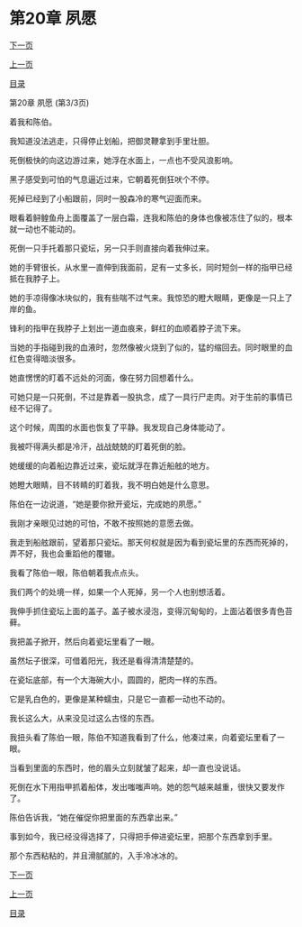 <h1>第20章    夙愿</h1>
            <div><p><a href="./0060_%E7%AC%AC21%E7%AB%A0_%E4%BA%BA%E8%84%B8.md">下一页</a></p><p><a href="./0058_%E7%AC%AC20%E7%AB%A0_%E5%A4%99%E6%84%BF.md">上一页</a></p><p><a href="../">目录</a></p></div>
            <div><p>第20章    夙愿 (第3/3页)</p><p>着我和陈伯。</p><p>我知道没法逃走，只得停止划船，把御灵鞭拿到手里壮胆。</p><p>死倒极快的向这边游过来，她浮在水面上，一点也不受风浪影响。</p><p>黑子感受到可怕的气息逼近过来，它朝着死倒狂吠个不停。</p><p>死掉已经到了小船跟前，同时一股森冷的寒气迎面而来。</p><p>眼看着鲟鳇鱼舟上面覆盖了一层白霜，连我和陈伯的身体也像被冻住了似的，根本就一动也不能动的。</p><p>死倒一只手托着那只瓷坛，另一只手则直接向着我伸过来。</p><p>她的手臂很长，从水里一直伸到我面前，足有一丈多长，同时短剑一样的指甲已经抵在我脖子上。</p><p>她的手凉得像冰块似的，我有些喘不过气来。我惊恐的瞪大眼睛，更像是一只上了岸的鱼。</p><p>锋利的指甲在我脖子上划出一道血痕来，鲜红的血顺着脖子流下来。</p><p>当她的手指碰到我的血液时，忽然像被火烧到了似的，猛的缩回去。同时眼里的血红色变得暗淡很多。</p><p>她直愣愣的盯着不远处的河面，像在努力回想着什么。</p><p>可她只是一只死倒，不过是靠着一股执念，成了一具行尸走肉。对于生前的事情已经不记得了。</p><p>这个时候，周围的水面也恢复了平静。我发现自己身体能动了。</p><p>我被吓得满头都是冷汗，战战兢兢的盯着死倒的脸。</p><p>她缓缓的向着船边靠近过来，瓷坛就浮在靠近船舷的地方。</p><p>她瞪大眼睛，目不转睛的盯着我，我不明白她是什么意思。</p><p>陈伯在一边说道，“她是要你掀开瓷坛，完成她的夙愿。”</p><p>我刚才亲眼见过她的可怕，不敢不按照她的意愿去做。</p><p>我走到船舷跟前，望着那只瓷坛。那天何权就是因为看到瓷坛里的东西而死掉的，弄不好，我也会重蹈他的覆辙。</p><p>我看了陈伯一眼，陈伯朝着我点点头。</p><p>我们两个的处境一样，如果一个人死掉，另一个人也别想活着。</p><p>我伸手抓住瓷坛上面的盖子。盖子被水浸泡，变得沉甸甸的，上面沾着很多青色苔藓。</p><p>我把盖子掀开，然后向着瓷坛里看了一眼。</p><p>虽然坛子很深，可借着阳光，我还是看得清清楚楚的。</p><p>在瓷坛底部，有一个大海碗大小，圆圆的，肥肉一样的东西。</p><p>它是乳白色的，更像是某种蠕虫，只是它一直都一动也不动的。</p><p>我长这么大，从来没见过这么古怪的东西。</p><p>我扭头看了陈伯一眼，陈伯不知道我看到了什么，他凑过来，向着瓷坛里看了一眼。</p><p>当看到里面的东西时，他的眉头立刻就皱了起来，却一直也没说话。</p><p>死倒在水下用指甲抓着船体，发出嗤嗤声响。她的怨气越来越重，很快又要发作了。</p><p>陈伯告诉我，“她在催促你把里面的东西拿出来。”</p><p>事到如今，我已经没得选择了，只得把手伸进瓷坛里，把那个东西拿到手里。</p><p>那个东西粘粘的，并且滑腻腻的，入手冷冰冰的。</p></div>
            <div><p><a href="./0060_%E7%AC%AC21%E7%AB%A0_%E4%BA%BA%E8%84%B8.md">下一页</a></p><p><a href="./0058_%E7%AC%AC20%E7%AB%A0_%E5%A4%99%E6%84%BF.md">上一页</a></p><p><a href="../">目录</a></p></div>